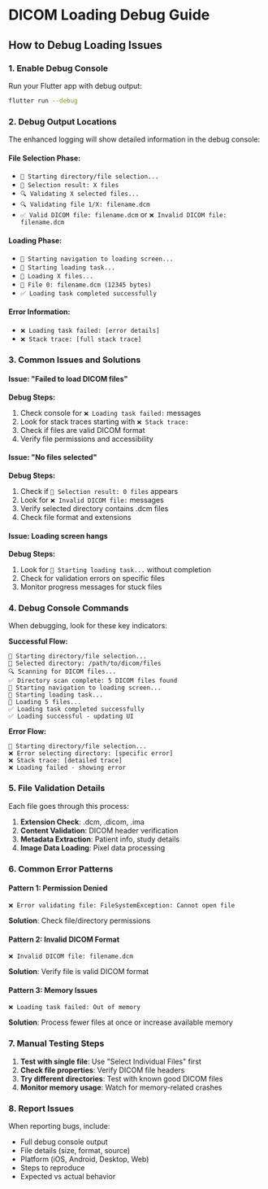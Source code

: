 # DICOM Loading Debug Guide

## How to Debug Loading Issues

### 1. Enable Debug Console
Run your Flutter app with debug output:
```bash
flutter run --debug
```

### 2. Debug Output Locations
The enhanced logging will show detailed information in the debug console:

#### File Selection Phase:
- `📂 Starting directory/file selection...`
- `📂 Selection result: X files`
- `🔍 Validating X selected files...`
- `🔍 Validating file 1/X: filename.dcm`
- `✅ Valid DICOM file: filename.dcm` or `❌ Invalid DICOM file: filename.dcm`

#### Loading Phase:
- `🚀 Starting navigation to loading screen...`
- `🔄 Starting loading task...`
- `📄 Loading X files...`
- `📄 File 0: filename.dcm (12345 bytes)`
- `✅ Loading task completed successfully`

#### Error Information:
- `❌ Loading task failed: [error details]`
- `❌ Stack trace: [full stack trace]`

### 3. Common Issues and Solutions

#### Issue: "Failed to load DICOM files" 
**Debug Steps:**
1. Check console for `❌ Loading task failed:` messages
2. Look for stack traces starting with `❌ Stack trace:`
3. Check if files are valid DICOM format
4. Verify file permissions and accessibility

#### Issue: "No files selected"
**Debug Steps:**
1. Check if `📂 Selection result: 0 files` appears
2. Look for `❌ Invalid DICOM file:` messages
3. Verify selected directory contains .dcm files
4. Check file format and extensions

#### Issue: Loading screen hangs
**Debug Steps:**
1. Look for `🔄 Starting loading task...` without completion
2. Check for validation errors on specific files
3. Monitor progress messages for stuck files

### 4. Debug Console Commands
When debugging, look for these key indicators:

**Successful Flow:**
```
📂 Starting directory/file selection...
📂 Selected directory: /path/to/dicom/files
🔍 Scanning for DICOM files...
✅ Directory scan complete: 5 DICOM files found
🚀 Starting navigation to loading screen...
🔄 Starting loading task...
📄 Loading 5 files...
✅ Loading task completed successfully
✅ Loading successful - updating UI
```

**Error Flow:**
```
📂 Starting directory/file selection...
❌ Error selecting directory: [specific error]
❌ Stack trace: [detailed trace]
❌ Loading failed - showing error
```

### 5. File Validation Details
Each file goes through this process:
1. **Extension Check**: .dcm, .dicom, .ima
2. **Content Validation**: DICOM header verification
3. **Metadata Extraction**: Patient info, study details
4. **Image Data Loading**: Pixel data processing

### 6. Common Error Patterns

#### Pattern 1: Permission Denied
```
❌ Error validating file: FileSystemException: Cannot open file
```
**Solution**: Check file/directory permissions

#### Pattern 2: Invalid DICOM Format
```
❌ Invalid DICOM file: filename.dcm
```
**Solution**: Verify file is valid DICOM format

#### Pattern 3: Memory Issues
```
❌ Loading task failed: Out of memory
```
**Solution**: Process fewer files at once or increase available memory

### 7. Manual Testing Steps
1. **Test with single file**: Use "Select Individual Files" first
2. **Check file properties**: Verify DICOM file headers
3. **Try different directories**: Test with known good DICOM files
4. **Monitor memory usage**: Watch for memory-related crashes

### 8. Report Issues
When reporting bugs, include:
- Full debug console output
- File details (size, format, source)
- Platform (iOS, Android, Desktop, Web)
- Steps to reproduce
- Expected vs actual behavior